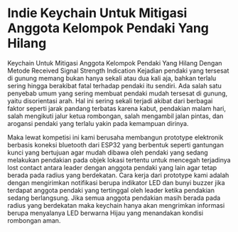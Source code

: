 # Indie Keychain Untuk Mitigasi Anggota Kelompok Pendaki Yang Hilang

Keychain Untuk Mitigasi Anggota Kelompok Pendaki Yang Hilang Dengan Metode Received Signal Strength Indication Kejadian pendaki yang tersesat di gunung memang bukan hanya sekali atau dua kali aja, bahkan terlalu sering hingga berakibat fatal terhadap pendaki itu sendiri. Ada salah satu penyebab umum yang sering membuat pendaki mudah tersesat di gunung, yaitu disorientasi arah. Hal ini sering sekali terjadi akibat dari berbagai faktor seperti jarak pandang terbatas karena kabut, pendakian malam hari, salah mengikuti jalur ketua rombongan, salah mengambil jalan pintas, dan arogansi pendaki yang terlalu yakin pada kemampuan dirinya. 

Maka lewat kompetisi ini kami berusaha membangun prototype elektronik berbasis koneksi bluetooth dari ESP32 yang berbentuk seperti gantungan kunci yang bertujuan agar mudah dibawa oleh pendaki yang sedang melakukan pendakian pada objek lokasi tertentu untuk mencegah terjadinya lost contact antara leader dengan anggota pendaki yang lain agar tetap berada pada radius yang berdekatan. Cara kerja dari prototype kami adalah dengan mengirimkan notifikasi berupa indikator LED dan bunyi buzzer jika terdapat anggota pendaki yang tertinggal oleh leader ketika pendakian sedang berlangsung. Jika semua anggota pendakian masih berada pada radius yang berdekatan maka keychain hanya akan mengrimkan informasi berupa menyalanya LED berwarna Hijau yang menandakan kondisi rombongan aman.